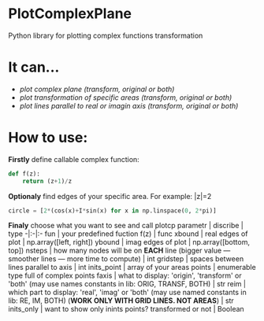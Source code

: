# PlotComplexPlane
Python library for plotting complex functions transformation
# It can...
  - *plot complex plane (transform, original or both)*
  - *plot transformation of specific areas (transform, original or both)*
  - *plot lines parallel to real or imagin axis (transform, original or both)*
# How to use:
**Firstly** define callable complex function:
```python
def f(z):
    return (z+1)/z
```
**Optionaly** find edges of your specific area. For example: |z|=2
```python
circle = [2*(cos(x)+I*sin(x) for x in np.linspace(0, 2*pi)]
```
**Finaly** choose what you want to see and call plotcp
parametr | discribe | type
-|:-|:-
fun | your predefined fuction f(z) | func
xbound | real edges of plot | np.array([left, right])
ybound | imag edges of plot | np.array([bottom, top])
nsteps | how many nodes will be on **EACH** line (bigger value — smoother lines — more time to compute) | int
gridstep | spaces between lines parallel to axis | int
inits_point | array of your areas points | enumerable type full of complex points
faxis | what to display: 'origin', 'transform' or 'both' (may use names constants in lib: ORIG, TRANSF, BOTH) | str
reim | which part to display: 'real', 'imag' or 'both' (may use named constants in lib: RE, IM, BOTH) (**WORK ONLY WITH GRID LINES. NOT AREAS**) | str
inits_only | want to show only inints points? transformed or not | Boolean